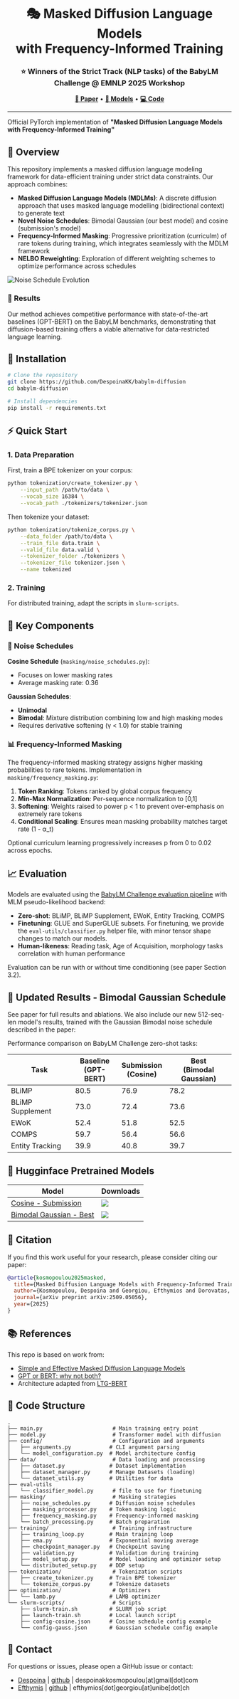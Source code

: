 <div align="center">
    
# 🎭 Masked Diffusion Language Models <br> with Frequency-Informed Training

### ⭐ Winners of the Strict Track (NLP tasks) of the BabyLM Challenge @ EMNLP 2025 Workshop

[**📄 Paper**](https://arxiv.org/abs/2509.05056) • [**🤗 Models**](https://huggingface.co/despoinakk) • [**💻 Code**](https://github.com/DespoinaKK/babylm-diffusion)

</div>

---

Official PyTorch implementation of **"Masked Diffusion Language Models with Frequency-Informed Training"**

## 🌟 Overview

This repository implements a masked diffusion language modeling framework for data-efficient training under strict data constraints. Our approach combines:

- **Masked Diffusion Language Models (MDLMs)**: A discrete diffusion approach that uses masked language modelling (bidirectional context) to generate text
- **Novel Noise Schedules**: Bimodal Gaussian (our best model) and cosine (submission's model)
- **Frequency-Informed Masking**: Progressive prioritization (curriculm) of rare tokens during training, which integrates seamlessly with the MDLM framework
- **NELBO Reweighting**: Exploration of different weighting schemes to optimize performance across schedules

![Noise Schedule Evolution](assets/noise_schedule_evolution.gif)


### 🎯 Results
Our method achieves competitive performance with state-of-the-art baselines (GPT-BERT) on the BabyLM benchmarks, demonstrating that diffusion-based training offers a viable alternative for data-restricted language learning.

## 🚀 Installation
```bash
# Clone the repository
git clone https://github.com/DespoinaKK/babylm-diffusion
cd babylm-diffusion

# Install dependencies
pip install -r requirements.txt
```

## ⚡ Quick Start

### 1. Data Preparation

First, train a BPE tokenizer on your corpus:
```bash
python tokenization/create_tokenizer.py \
    --input_path /path/to/data \
    --vocab_size 16384 \
    --vocab_path ./tokenizers/tokenizer.json
```

Then tokenize your dataset:
```bash
python tokenization/tokenize_corpus.py \
    --data_folder /path/to/data \
    --train_file data.train \
    --valid_file data.valid \
    --tokenizer_folder ./tokenizers \
    --tokenizer_file tokenizer.json \
    --name tokenized
```

### 2. Training

For distributed training, adapt the scripts in `slurm-scripts`.

## 🔑 Key Components

### 🌊 Noise Schedules

**Cosine Schedule** (`masking/noise_schedules.py`):
- Focuses on lower masking rates
- Average masking rate: 0.36

**Gaussian Schedules**:
- **Unimodal**
- **Bimodal**: Mixture distribution combining low and high masking modes
- Requires derivative softening (γ < 1.0) for stable training


### 📊 Frequency-Informed Masking

The frequency-informed masking strategy assigns higher masking probabilities to rare tokens. Implementation in `masking/frequency_masking.py`:

1. **Token Ranking**: Tokens ranked by global corpus frequency
2. **Min-Max Normalization**: Per-sequence normalization to [0,1]
3. **Softening**: Weights raised to power p < 1 to prevent over-emphasis on extremely rare tokens
4. **Conditional Scaling**: Ensures mean masking probability matches target rate (1 - α_t)

Optional curriculum learning progressively increases p from 0 to 0.02 across epochs.


## 📈 Evaluation

Models are evaluated using the [BabyLM Challenge evaluation pipeline](https://github.com/babylm/evaluation-pipeline-2025/) with MLM pseudo-likelihood backend:

- **Zero-shot**: BLiMP, BLiMP Supplement, EWoK, Entity Tracking, COMPS
- **Finetuning**: GLUE and SuperGLUE subsets. For finetuning, we provide the `eval-utils/classifier.py` helper file, with minor tensor shape changes to match our models. 
- **Human-likeness**: Reading task, Age of Acquisition, morphology tasks correlation with human performance

Evaluation can be run with or without time conditioning (see paper Section 3.2).


## 🎯 Updated Results - Bimodal Gaussian Schedule
See paper for full results and ablations.
We also include our new 512-seq-len model's results, trained with the Gaussian Bimodal noise schedule described in the paper:

Performance comparison on BabyLM Challenge zero-shot tasks:

| Task | Baseline <br> (GPT-BERT)  | Submission <br> (Cosine) | **Best <br> (Bimodal Gaussian)** |
|------|-------------------|---------------------|-------------------------------|
| BLiMP | 80.5 | 76.9 | 78.2 |
| BLiMP Supplement | 73.0 | 72.4 |73.6 |
| EWoK | 52.4 | 51.8 | 52.5 |
| COMPS | 59.7 | 56.4 | 56.6 |
| Entity Tracking | 39.9 | 40.8 | 39.7 |

## 🤗 Hugginface Pretrained Models

| Model | Downloads |
|-------|-----------|
| [Cosine - Submission](https://huggingface.co/despoinakk/diffusion_cosine_babylm) | ![](https://img.shields.io/badge/dynamic/json?url=https://huggingface.co/api/models/despoinakk/diffusion_cosine_babylm&query=$.downloads&label=&color=green) |
| [Bimodal Gaussian - Best](https://huggingface.co/despoinakk/diffusion_gaussian_babylm) | ![](https://img.shields.io/badge/dynamic/json?url=https://huggingface.co/api/models/despoinakk/diffusion_gaussian_babylm&query=$.downloads&label=&color=green) |


## 📝 Citation

If you find this work useful for your research, please consider citing our paper:

```bibtex
@article{kosmopoulou2025masked,
  title={Masked Diffusion Language Models with Frequency-Informed Training},
  author={Kosmopoulou, Despoina and Georgiou, Efthymios and Dorovatas, Vaggelis and Paraskevopoulos, Georgios and Potamianos, Alexandros},
  journal={arXiv preprint arXiv:2509.05056},
  year={2025}
}
```

## 📚 References

This repo is based on work from:
- [Simple and Effective Masked Diffusion Language Models](https://arxiv.org/abs/2406.07524)
- [GPT or BERT: why not both?](https://aclanthology.org/2024.conll-babylm.23/) 
- Architecture adapted from [LTG-BERT](https://arxiv.org/abs/2303.09859)


## 📁 Code Structure
```
.
├── main.py                      # Main training entry point
├── model.py                     # Transformer model with diffusion
├── config/                      # Configuration and arguments
│   ├── arguments.py            # CLI argument parsing
│   └── model_configuration.py  # Model architecture config
├── data/                        # Data loading and processing
│   ├── dataset.py              # Dataset implementation
│   ├── dataset_manager.py      # Manage Datasets (loading)
│   └── dataset_utils.py        # Utilities for data
├── eval-utils
│   └── classifier_model.py      # file to use for finetuning
├── masking/                     # Masking strategies
│   ├── noise_schedules.py      # Diffusion noise schedules
│   ├── masking_processor.py    # Token masking logic
│   ├── frequency_masking.py    # Frequency-informed masking
│   └── batch_processing.py     # Batch preparation
├── training/                    # Training infrastructure
│   ├── training_loop.py        # Main training loop
│   ├── ema.py                  # Exponential moving average
│   ├── checkpoint_manager.py   # Checkpoint saving
│   ├── validation.py           # Validation during training
│   ├── model_setup.py          # Model loading and optimizer setup
│   └── distributed_setup.py    # DDP setup
├── tokenization/                # Tokenization scripts
│   ├── create_tokenizer.py     # Train BPE tokenizer
│   └── tokenize_corpus.py      # Tokenize datasets
├── optimization/                # Optimizers
│   └── lamb.py                 # LAMB optimizer
└── slurm-scripts/               # Scripts
    ├── slurm-train.sh          # SLURM job script
    ├── launch-train.sh         # Local launch script
    ├── config-cosine.json      # Cosine schedule config example 
    └── config-gauss.json       # Gaussian schedule config example
```



## 📧 Contact

For questions or issues, please open a GitHub issue or contact:
- [Despoina](https://scholar.google.com/citations?user=roxd-tsAAAAJ&hl=en&oi=sra) | [github](https://github.com/DespoinaKK) | despoinakkosmopoulou[at]gmail[dot]com
- [Efthymis](https://scholar.google.com/citations?user=5Sc6GvEAAAAJ&hl=en) | [github](https://github.com/efthymisgeo) | efthymios[dot]georgiou[at]unibe[dot]ch
